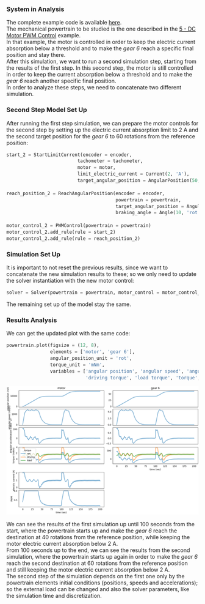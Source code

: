 ### System in Analysis

The complete example code is available
[here](https://github.com/AndreaBlengino/gearpy/blob/master/docs/source/examples/8_multiple_simulation_concatenation/multiple_simulation_concatenation.py).  
The mechanical powertrain to be studied is the one described in the 
[5 - DC Motor PWM Control](https://gearpy.readthedocs.io/en/latest/examples/5_dc_motor_pwm_control/index.html) 
example.  
In that example, the motor is controlled in order to keep the electric
current absorption below a threshold and to make the *gear 6* reach a 
specific final position and stay there.  
After this simulation, we want to run a second simulation step, starting
from the results of the first step. In this second step, the motor is 
still controlled in order to keep the current absorption below a threshold
and to make the *gear 6* reach another specific final position.  
In order to analyze these steps, we need to concatenate two different 
simulation.

### Second Step Model Set Up

After running the first step simulation, we can prepare the motor controls
for the second step by setting up the electric current absorption limit
to 2 A and the second target position for the *gear 6* to 60 rotations
from the reference position:

```python
start_2 = StartLimitCurrent(encoder = encoder,
                          tachometer = tachometer,
                          motor = motor,
                          limit_electric_current = Current(2, 'A'),
                          target_angular_position = AngularPosition(50, 'rot'))

reach_position_2 = ReachAngularPosition(encoder = encoder,
                                        powertrain = powertrain,
                                        target_angular_position = AngularPosition(60, 'rot'),
                                        braking_angle = Angle(10, 'rot'))

motor_control_2 = PWMControl(powertrain = powertrain)
motor_control_2.add_rule(rule = start_2)
motor_control_2.add_rule(rule = reach_position_2)
```

### Simulation Set Up

It is important to not reset the previous results, since we want to 
concatenate the new simulation results to these; so we only need to 
update the solver instantiation with the new motor control:

```python
solver = Solver(powertrain = powertrain, motor_control = motor_control_2)
```

The remaining set up of the model stay the same.

### Results Analysis

We can get the updated plot with the same code:

```python
powertrain.plot(figsize = (12, 8),
                elements = ['motor', 'gear 6'],
                angular_position_unit = 'rot',
                torque_unit = 'mNm',
                variables = ['angular position', 'angular speed', 'angular acceleration',
                             'driving torque', 'load torque', 'torque', 'electric current', 'pwm'])
```

![](images/plot.png)

We can see the results of the first simulation up until 100 seconds
from the start, where the powertrain starts up and make the *gear 6*
reach the destination at 40 rotations from the reference position,
while keeping the motor electric current absorption below 2 A.  
From 100 seconds up to the end, we can see the results from the 
second simulation, where the powertrain starts up again in order to 
make the *gear 6* reach the second destination at 60 rotations from 
the reference position and still keeping the motor electric current
absorption below 2 A.  
The second step of the simulation depends on the first one only by
the powertrain elements initial conditions (positions, speeds and
accelerations); so the external load can be changed and also the
solver parameters, like the simulation time and discretization.
